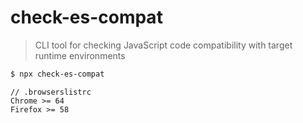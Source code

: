 # check-es-compat

> CLI tool for checking JavaScript code compatibility with target runtime environments

```bash
$ npx check-es-compat
```

```
// .browserslistrc
Chrome >= 64
Firefox >= 58
```
